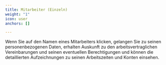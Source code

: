 ```yaml
---
title: Mitarbeiter (Einzeln)
weight: "1"
icon: user
anchors: []

---
```

Wenn Sie auf den Namen eines Mitarbeiters klicken, gelangen Sie zu seinen personenbezogenen Daten, erhalten Auskunft zu den arbeitsvertraglichen Vereinbarungen und seinen eventuellen Berechtigungen und können die detaillierten Aufzeichnungen zu seinen Arbeitszeiten und Konten einsehen.